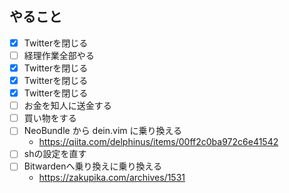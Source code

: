 ## やること
- [x] Twitterを閉じる
- [ ] 経理作業全部やる
- [x] Twitterを閉じる
- [x] Twitterを閉じる
- [x] Twitterを閉じる
- [ ] お金を知人に送金する
- [ ] 買い物をする
- [ ] NeoBundle から dein.vim に乗り換える
    - https://qiita.com/delphinus/items/00ff2c0ba972c6e41542
- [ ] shの設定を直す
- [ ] Bitwardenへ乗り換えに乗り換える
    - https://zakupika.com/archives/1531
